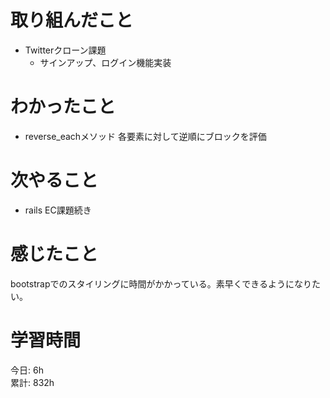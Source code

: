 # 取り組んだこと       
- Twitterクローン課題
  - サインアップ、ログイン機能実装  
# わかったこと  
- reverse_eachメソッド  各要素に対して逆順にブロックを評価  
# 次やること  
- rails EC課題続き
# 感じたこと 
bootstrapでのスタイリングに時間がかかっている。素早くできるようになりたい。  
# 学習時間 
今日: 6h      
累計: 832h

